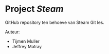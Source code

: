 # Project _Steam_

GitHub repository ten behoeve van Steam Git les.

Auteur:
* Tijmen Muller
* Jeffrey Matray
